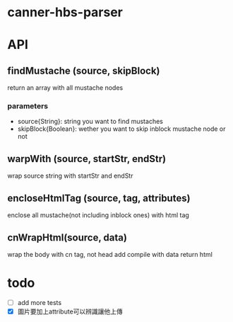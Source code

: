 # canner-hbs-parser
# API
## findMustache (source, skipBlock)
return an array with all mustache nodes
### parameters
*	source{String}: string you want to find mustaches
*	skipBlock{Boolean}: wether you want to skip inblock mustache node or not

## warpWith (source, startStr, endStr)
wrap source string with startStr and endStr

## encloseHtmlTag (source, tag, attributes)
enclose all mustache(not including inblock ones) with html tag

## cnWrapHtml(source, data)
wrap the body with cn tag, not head
add compile with data
return html

# todo
- [ ] add more tests
- [x] 圖片要加上attribute可以辨識讓他上傳